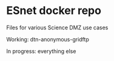 ESnet docker repo
======

Files for various Science DMZ use cases

Working: dtn-anonymous-gridftp

In progress: everything else

